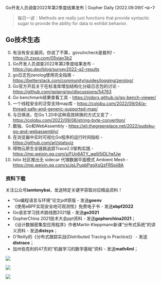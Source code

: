 Go开发人员调查2022年第2季度结果发布 | Gopher Daily (2022.09.09)ʕ◔ϖ◔ʔ

>每日一谚：Methods are really just functions that provide syntactic sugar to provide the ability for data to exhibit behavior.
 
## Go技术生态

0. 有没有安全漏洞，你说了不算，govulncheck是裁判! - https://t.zsxq.com/05yjay3b2
1. Go开发人员调查2022年第2季度结果发布 - https://go.dev/blog/survey2022-q2-results
2. go日志包zerolog使用完全指南 - https://betterstack.com/community/guides/logging/zerolog/
3. Go官方开启关于在标准库增加结构化分级日志包的讨论 - https://github.com/golang/go/discussions/54763
4. Go benchmark结果查看工具 - https://nidorx.github.io/go-bench-viewer/
5. 一个线程安全的泛型支持map库 - https://colobu.com/2022/09/04/a-thread-safe-and-generic-supported-map/
6. 与日俱进，在Go 1.20中这种高效转换的方式又变了 - https://colobu.com/2022/09/06/string-byte-convertion/
7. 数独、Go和WebAssembly - https://eli.thegreenplace.net/2022/sudoku-go-and-webassembly/
8. 在浏览器中实时可视化Go程序的运行时间指标 - https://github.com/arl/statsviz
9.  得物云原生全链路追踪Trace2.0架构实践 - https://mp.weixin.qq.com/s/FUn6ATY_welIi5jDLfwfJw
10. Istio 社区推出无 sidecar 代理数据平面模式 Ambient Mesh - https://mp.weixin.qq.com/s/JpLPuqbPggXsQzFR5pii8A 

### 资料下载

关注公众号**iamtonybai**，发送特定关键字获取对应精品资料！

* “Go编程语言与环境”论文pdf原版 - 发送**goenv**
* 《使用eBPF实现安全地可观测性》免费电子书 - 发送**ebpf2022**
* Go语言学习技术路线图2021版 - 发送**go2021**
* GopherChina 2021技术大会ppt资料 - 发送**gopherchina2021**；
* 《设计数据密集型应用程序》作者Martin Kleppmann新课“分布式系统”的讲义资料 - 发送**distsys**；
* O'Reilly的《分布式跟踪实战(Distributed Tracing in Practice)》 - 发送**distrace**；
* 加州伯克利的47页的“机器学习的数学基础”资料 - 发送**math4ml**；

![](https://mmbiz.qpic.cn/mmbiz_png/cH6WzfQ94mb54jsFJZ3Knmz8obUsf3PBShthmdSw5E01TcYmUReGkj0BWpxHak1HlnlzHvLmKax53YSGr7aNlA/0?wx_fmt=png)

![](https://mmbiz.qpic.cn/mmbiz_png/cH6WzfQ94mZsOgPXTXZgWiaE03ib9r9WFJXC6xJCA5Y6VSesOZqlGxYfODibvR7UPGxiaM7SZZNQZkRtggPXEfBdwQ/0?wx_fmt=png)

![](https://mmbiz.qpic.cn/mmbiz_png/cH6WzfQ94mb54jsFJZ3Knmz8obUsf3PBrSoqeMvoWCticN2cpU64fJ0FYQdXJhP7ia7WRh8628uOAsQYeE2NibRRw/0?wx_fmt=png)

